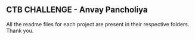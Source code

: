 ## CTB CHALLENGE - Anvay Pancholiya
All the readme files for each project are present in their respective folders. Thank you.